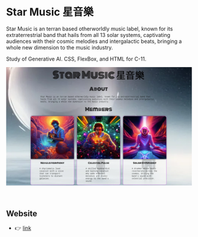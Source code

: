 # Star Music 星音樂
Star Music is an terran based otherworldly music label, known for its extraterrestrial band that hails from all 13 solar systems, captivating audiences with their cosmic melodies and intergalactic beats, bringing a whole new dimension to the music industry. 

Study of Generative AI. CSS, FlexBox, and HTML for C-11.

[![screen shot](./images/readme.webp)](https://jsohndata.github.io/star-music/)

<br>

## Website
* 👉 [link](https://jsohndata.github.io/star-music/)